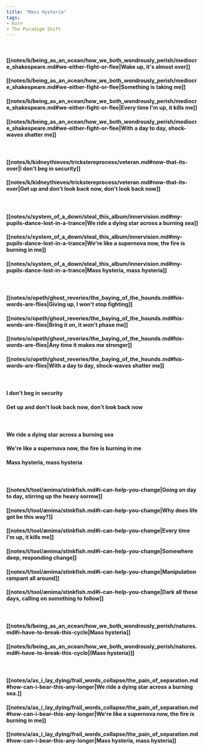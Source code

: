 ```yaml
---
title: "Mass Hysteria"
tags:
- Korn
- The Paradigm Shift
---
```

&nbsp;
#### [[notes/b/being_as_an_ocean/how_we_both_wondrously_perish/mediocre_shakespeare.md#we-either-fight-or-flee|Wake up, it's almost over]]
#### [[notes/b/being_as_an_ocean/how_we_both_wondrously_perish/mediocre_shakespeare.md#we-either-fight-or-flee|Something is taking me]]
#### [[notes/b/being_as_an_ocean/how_we_both_wondrously_perish/mediocre_shakespeare.md#we-either-fight-or-flee|Every time I'm up, it kills me]]
#### [[notes/b/being_as_an_ocean/how_we_both_wondrously_perish/mediocre_shakespeare.md#we-either-fight-or-flee|With a day to day, shock-waves shatter me]]
&nbsp;
#### [[notes/k/kidneythieves/trickstereprocess/veteran.md#now-that-its-over|I don't beg in security]]
#### [[notes/k/kidneythieves/trickstereprocess/veteran.md#now-that-its-over|Get up and don't look back now, don't look back now]]
&nbsp;
#### [[notes/s/system_of_a_down/steal_this_album/innervision.md#my-pupils-dance-lost-in-a-trance|We ride a dying star across a burning sea]]
#### [[notes/s/system_of_a_down/steal_this_album/innervision.md#my-pupils-dance-lost-in-a-trance|We're like a supernova now, the fire is burning in me]]
#### [[notes/s/system_of_a_down/steal_this_album/innervision.md#my-pupils-dance-lost-in-a-trance|Mass hysteria, mass hysteria]]
&nbsp;
#### [[notes/o/opeth/ghost_reveries/the_baying_of_the_hounds.md#his-words-are-flies|Giving up, I won't stop fighting]]
#### [[notes/o/opeth/ghost_reveries/the_baying_of_the_hounds.md#his-words-are-flies|Bring it on, it won't phase me]]
#### [[notes/o/opeth/ghost_reveries/the_baying_of_the_hounds.md#his-words-are-flies|Any time it makes me stronger]]
#### [[notes/o/opeth/ghost_reveries/the_baying_of_the_hounds.md#his-words-are-flies|With a day to day, shock-waves shatter me]]
&nbsp;
#### I don't beg in security
#### Get up and don't look back now, don't look back now
&nbsp;
#### We ride a dying star across a burning sea
#### We're like a supernova now, the fire is burning in me
#### Mass hysteria, mass hysteria
&nbsp;
#### [[notes/t/tool/ænima/stinkfish.md#i-can-help-you-change|Going on day to day, stirring up the heavy sorrow]]
#### [[notes/t/tool/ænima/stinkfish.md#i-can-help-you-change|Why does life got be this way?]]
#### [[notes/t/tool/ænima/stinkfish.md#i-can-help-you-change|Every time I'm up, it kills me]]
#### [[notes/t/tool/ænima/stinkfish.md#i-can-help-you-change|Somewhere deep, responding change]]
#### [[notes/t/tool/ænima/stinkfish.md#i-can-help-you-change|Manipulation rampant all around]]
#### [[notes/t/tool/ænima/stinkfish.md#i-can-help-you-change|Dark all these days, calling on something to follow]]
&nbsp;
#### [[notes/b/being_as_an_ocean/how_we_both_wondrously_perish/natures.md#i-have-to-break-this-cycle|Mass hysteria]]
#### [[notes/b/being_as_an_ocean/how_we_both_wondrously_perish/natures.md#i-have-to-break-this-cycle|(Mass hysteria)]]
&nbsp;
#### [[notes/a/as_i_lay_dying/frail_words_collapse/the_pain_of_separation.md#how-can-i-bear-this-any-longer|We ride a dying star across a burning sea.]]
#### [[notes/a/as_i_lay_dying/frail_words_collapse/the_pain_of_separation.md#how-can-i-bear-this-any-longer|We're like a supernova now, the fire is burning in me]]
#### [[notes/a/as_i_lay_dying/frail_words_collapse/the_pain_of_separation.md#how-can-i-bear-this-any-longer|Mass hysteria, mass hysteria]]
